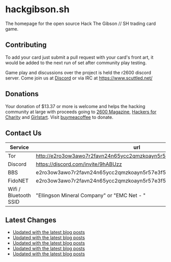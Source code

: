 # hackgibson.sh
The homepage for the open source Hack The Gibson // SH trading card game.


## Contributing

To add your card just submit a pull request with your card's front art, it would be added to the next run of set after community play testing.

Game play and discussions over the project is held the r2600 discord server. Come join us at [Discord](https://discord.com/invite/9hABUzz) or via IRC at https://www.scuttled.net/


## Donations

Your donation of $13.37 or more is welcome and helps the hacking community at large with proceeds going to [2600 Magazine](https://2600.com/), [Hackers for Charity](https://hackersforcharity.org) and [Girlstart](https://girlstart.org).  Visit [buymeacoffee](https://www.buymeacoffee.com/hackgibson.sh) to donate.


## Contact Us

Service | url
-|-
Tor | http://e2ro3ow3awo7r2favn24n65ycc2qmzkoayn5r57e3f56nvjwdcgg32ad.onion
Discord | https://discord.com/invite/9hABUzz
BBS | e2ro3ow3awo7r2favn24n65ycc2qmzkoayn5r57e3f56nvjwdcgg32ad.onion:23
FidoNET | e2ro3ow3awo7r2favn24n65ycc2qmzkoayn5r57e3f56nvjwdcgg32ad.onion:24554
Wifi / Bluetooth SSID | "Ellingson Mineral Company" or "EMC Net - <fidonet address>"

## Latest Changes
<!-- BLOG-POST-LIST:START -->
- [Updated with the latest blog posts](https://github.com/DFW2600/hackgibson.sh/commit/242bf2d616b7a50a4e5163734cb800eeabd18155)
- [Updated with the latest blog posts](https://github.com/DFW2600/hackgibson.sh/commit/b65bd0dccf9989499f52a51ceb2a08bcfa61e35f)
- [Updated with the latest blog posts](https://github.com/DFW2600/hackgibson.sh/commit/e2666dcf2aee4ba0568f2dde893a3e9cabd0ce8f)
- [Updated with the latest blog posts](https://github.com/DFW2600/hackgibson.sh/commit/7ee4c3b29c5733425a242466e92faf545a498bec)
- [Updated with the latest blog posts](https://github.com/DFW2600/hackgibson.sh/commit/3efb47e1f2bd1c0fdf76d62168fae6dcb7cf5f4e)
<!-- BLOG-POST-LIST:END -->
